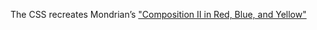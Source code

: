 The CSS recreates Mondrian’s ["Composition II in Red, Blue, and Yellow"](https://alvinqingxing.github.io/mondrian/)
